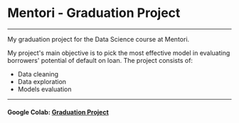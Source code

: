 # Mentori - Graduation Project
---------
My graduation project for the Data Science course at Mentori.

My project's main objective is to pick the most effective model in evaluating borrowers' potential of default on loan.
The project consists of:
- Data cleaning
- Data exploration
- Models evaluation
---------
#### Google Colab: [Graduation Project](https://colab.research.google.com/drive/1DmZNNIOnBWfwokbDsHBCavNF2rwIlck5?usp=sharing)

